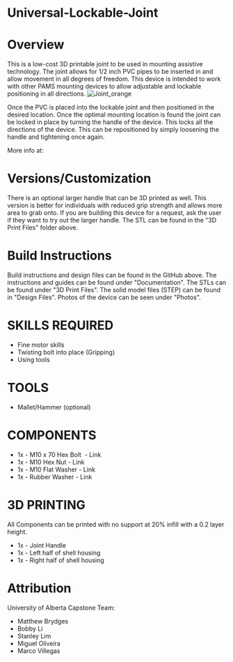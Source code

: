 # Universal-Lockable-Joint

# Overview

This is a low-cost 3D printable joint to be used in mounting assistive technology. The joint allows for 1/2 inch PVC pipes to be inserted in and allow movement in all degrees of freedom. This device is intended to work with other PAMS mounting devices to allow adjustable and lockable positioning in all directions.
![Joint_orange](https://user-images.githubusercontent.com/50347013/159358869-b89bd1d0-668b-4db4-84a0-f3d7a5e38b04.png)

Once the PVC is placed into the lockable joint and then positioned in the desired location. Once the optimal mounting location is found the joint can be locked in place by turning the handle of the device. This locks all the directions of the device. This can be repositioned by simply loosening the handle and tightening once again.

More info at:
<Link to makers making change project page>
<Link to Makers Making Change Forum>

# Versions/Customization
There is an optional larger handle that can be 3D printed as well. This version is better for individuals with reduced grip strength and allows more area to grab onto. If you are building this device for a request, ask the user if they want to try out the larger handle. The STL can be found in the "3D Print Files" folder above.

# Build Instructions

Build instructions and design files can be found in the GitHub above. The instructions and guides can be found under "Documentation". The STLs can be found under "3D Print Files". The solid model files (STEP) can be found in "Design Files". Photos of the device can be seen under "Photos".

# SKILLS REQUIRED
- Fine motor skills 
- Twisting bolt into place (Gripping) 
- Using tools
# TOOLS
- Mallet/Hammer (optional)
# COMPONENTS
- 1x - M10 x 70 Hex Bolt  - Link
- 1x - M10 Hex Nut - Link
- 1x - M10 Flat Washer - Link
- 1x - Rubber Washer - Link
# 3D PRINTING

All Components can be printed with no support at 20% infill with a 0.2 layer height.

- 1x - Joint Handle
- 1x - Left half of shell housing
- 1x - Right half of shell housing

# Attribution

University of Alberta Capstone Team:
- Matthew Brydges
- Bobby Li
- Stanley Lim
- Miguel Oliveira
- Marco Villegas
